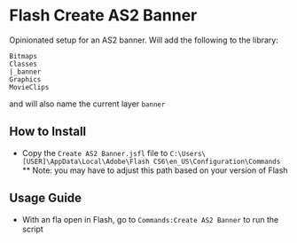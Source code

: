 Flash Create AS2 Banner
========================

Opinionated setup for an AS2 banner. Will add the following to the library:
```
Bitmaps
Classes
|_banner
Graphics
MovieClips
```
and will also name the current layer `banner`


## How to Install ##

* Copy the `Create AS2 Banner.jsfl` file to `C:\Users\[USER]\AppData\Local\Adobe\Flash CS6\en_US\Configuration\Commands`
** Note: you may have to adjust this path based on your version of Flash

## Usage Guide ##

* With an fla open in Flash, go to `Commands:Create AS2 Banner` to run the script